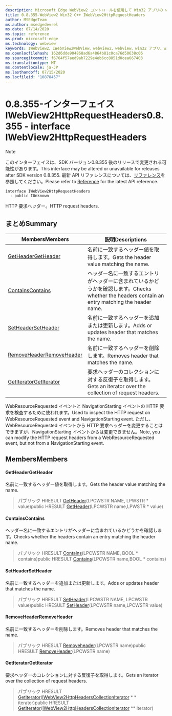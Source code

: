 ```yaml
---
description: Microsoft Edge WebView2 コントロールを使用して Win32 アプリの web コンテンツをホストする
title: 0.8.355-WebView2 Win32 C++ IWebView2HttpRequestHeaders
author: MSEdgeTeam
ms.author: msedgedevrel
ms.date: 07/14/2020
ms.topic: reference
ms.prod: microsoft-edge
ms.technology: webview
keywords: IWebView2、IWebView2WebView、webview2、webview、win32 アプリ、win32、edge
ms.openlocfilehash: 162d6dde904868ad6a4864b81c0ca76d50638c06
ms.sourcegitcommit: f6764f57aed9ab7229e4eb6cc8851d0cea667403
ms.translationtype: MT
ms.contentlocale: ja-JP
ms.lasthandoff: 07/15/2020
ms.locfileid: "10878457"
---
```

# <span data-ttu-id="35ca1-104">0.8.355-インターフェイス IWebView2HttpRequestHeaders</span><span class="sxs-lookup"><span data-stu-id="35ca1-104">0.8.355 - interface IWebView2HttpRequestHeaders</span></span> 

> [!NOTE]
> <span data-ttu-id="35ca1-105">このインターフェイスは、SDK バージョン0.8.355 後のリリースで変更される可能性があります。</span><span class="sxs-lookup"><span data-stu-id="35ca1-105">This interface may be altered or unavailable for releases after SDK version 0.8.355.</span></span> <span data-ttu-id="35ca1-106">最新 API リファレンスについては、[リファレンス](../../../webview2-api-reference.md)を参照してください。</span><span class="sxs-lookup"><span data-stu-id="35ca1-106">Please refer to [Reference](../../../webview2-api-reference.md) for the latest API reference.</span></span>

```
interface IWebView2HttpRequestHeaders
  : public IUnknown
```

<span data-ttu-id="35ca1-107">HTTP 要求ヘッダー。</span><span class="sxs-lookup"><span data-stu-id="35ca1-107">HTTP request headers.</span></span>

## <span data-ttu-id="35ca1-108">まとめ</span><span class="sxs-lookup"><span data-stu-id="35ca1-108">Summary</span></span>

 <span data-ttu-id="35ca1-109">Members</span><span class="sxs-lookup"><span data-stu-id="35ca1-109">Members</span></span>                        | <span data-ttu-id="35ca1-110">説明</span><span class="sxs-lookup"><span data-stu-id="35ca1-110">Descriptions</span></span>
--------------------------------|---------------------------------------------
[<span data-ttu-id="35ca1-111">GetHeader</span><span class="sxs-lookup"><span data-stu-id="35ca1-111">GetHeader</span></span>](#getheader) | <span data-ttu-id="35ca1-112">名前に一致するヘッダー値を取得します。</span><span class="sxs-lookup"><span data-stu-id="35ca1-112">Gets the header value matching the name.</span></span>
[<span data-ttu-id="35ca1-113">Contains</span><span class="sxs-lookup"><span data-stu-id="35ca1-113">Contains</span></span>](#contains) | <span data-ttu-id="35ca1-114">ヘッダー名に一致するエントリがヘッダーに含まれているかどうかを確認します。</span><span class="sxs-lookup"><span data-stu-id="35ca1-114">Checks whether the headers contain an entry matching the header name.</span></span>
[<span data-ttu-id="35ca1-115">SetHeader</span><span class="sxs-lookup"><span data-stu-id="35ca1-115">SetHeader</span></span>](#setheader) | <span data-ttu-id="35ca1-116">名前に一致するヘッダーを追加または更新します。</span><span class="sxs-lookup"><span data-stu-id="35ca1-116">Adds or updates header that matches the name.</span></span>
[<span data-ttu-id="35ca1-117">RemoveHeader</span><span class="sxs-lookup"><span data-stu-id="35ca1-117">RemoveHeader</span></span>](#removeheader) | <span data-ttu-id="35ca1-118">名前に一致するヘッダーを削除します。</span><span class="sxs-lookup"><span data-stu-id="35ca1-118">Removes header that matches the name.</span></span>
[<span data-ttu-id="35ca1-119">GetIterator</span><span class="sxs-lookup"><span data-stu-id="35ca1-119">GetIterator</span></span>](#getiterator) | <span data-ttu-id="35ca1-120">要求ヘッダーのコレクションに対する反復子を取得します。</span><span class="sxs-lookup"><span data-stu-id="35ca1-120">Gets an iterator over the collection of request headers.</span></span>

<span data-ttu-id="35ca1-121">WebResourceRequested イベントと NavigationStarting イベントの HTTP 要求を検査するために使われます。</span><span class="sxs-lookup"><span data-stu-id="35ca1-121">Used to inspect the HTTP request on WebResourceRequested event and NavigationStarting event.</span></span> <span data-ttu-id="35ca1-122">ただし、WebResourceRequested イベントから HTTP 要求ヘッダーを変更することはできますが、NavigationStarting イベントからは変更できません。</span><span class="sxs-lookup"><span data-stu-id="35ca1-122">Note, you can modify the HTTP request headers from a WebResourceRequested event, but not from a NavigationStarting event.</span></span>

## <span data-ttu-id="35ca1-123">Members</span><span class="sxs-lookup"><span data-stu-id="35ca1-123">Members</span></span>

#### <span data-ttu-id="35ca1-124">GetHeader</span><span class="sxs-lookup"><span data-stu-id="35ca1-124">GetHeader</span></span> 

<span data-ttu-id="35ca1-125">名前に一致するヘッダー値を取得します。</span><span class="sxs-lookup"><span data-stu-id="35ca1-125">Gets the header value matching the name.</span></span>

> <span data-ttu-id="35ca1-126">パブリック HRESULT [GetHeader](#getheader)(LPCWSTR NAME, LPWSTR \* value)</span><span class="sxs-lookup"><span data-stu-id="35ca1-126">public HRESULT [GetHeader](#getheader)(LPCWSTR name,LPWSTR \* value)</span></span>

#### <span data-ttu-id="35ca1-127">Contains</span><span class="sxs-lookup"><span data-stu-id="35ca1-127">Contains</span></span> 

<span data-ttu-id="35ca1-128">ヘッダー名に一致するエントリがヘッダーに含まれているかどうかを確認します。</span><span class="sxs-lookup"><span data-stu-id="35ca1-128">Checks whether the headers contain an entry matching the header name.</span></span>

> <span data-ttu-id="35ca1-129">パブリック HRESULT [Contains](#contains)(LPCWSTR NAME, BOOL \* contains)</span><span class="sxs-lookup"><span data-stu-id="35ca1-129">public HRESULT [Contains](#contains)(LPCWSTR name,BOOL \* contains)</span></span>

#### <span data-ttu-id="35ca1-130">SetHeader</span><span class="sxs-lookup"><span data-stu-id="35ca1-130">SetHeader</span></span> 

<span data-ttu-id="35ca1-131">名前に一致するヘッダーを追加または更新します。</span><span class="sxs-lookup"><span data-stu-id="35ca1-131">Adds or updates header that matches the name.</span></span>

> <span data-ttu-id="35ca1-132">パブリック HRESULT [SetHeader](#setheader)(LPCWSTR NAME, LPCWSTR value)</span><span class="sxs-lookup"><span data-stu-id="35ca1-132">public HRESULT [SetHeader](#setheader)(LPCWSTR name,LPCWSTR value)</span></span>

#### <span data-ttu-id="35ca1-133">RemoveHeader</span><span class="sxs-lookup"><span data-stu-id="35ca1-133">RemoveHeader</span></span> 

<span data-ttu-id="35ca1-134">名前に一致するヘッダーを削除します。</span><span class="sxs-lookup"><span data-stu-id="35ca1-134">Removes header that matches the name.</span></span>

> <span data-ttu-id="35ca1-135">パブリック HRESULT [Removeheader](#removeheader)(LPCWSTR name)</span><span class="sxs-lookup"><span data-stu-id="35ca1-135">public HRESULT [RemoveHeader](#removeheader)(LPCWSTR name)</span></span>

#### <span data-ttu-id="35ca1-136">GetIterator</span><span class="sxs-lookup"><span data-stu-id="35ca1-136">GetIterator</span></span> 

<span data-ttu-id="35ca1-137">要求ヘッダーのコレクションに対する反復子を取得します。</span><span class="sxs-lookup"><span data-stu-id="35ca1-137">Gets an iterator over the collection of request headers.</span></span>

> <span data-ttu-id="35ca1-138">パブリック HRESULT [Getiterator](#getiterator)([IWebView2HttpHeadersCollectionIterator](IWebView2HttpHeadersCollectionIterator.md) \* \* iterator)</span><span class="sxs-lookup"><span data-stu-id="35ca1-138">public HRESULT [GetIterator](#getiterator)([IWebView2HttpHeadersCollectionIterator](IWebView2HttpHeadersCollectionIterator.md) \*\* iterator)</span></span>

